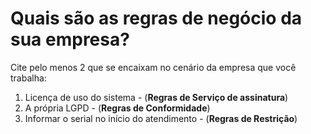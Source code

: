 # Quais são as regras de negócio da sua empresa?
Cite pelo menos 2 que se encaixam no cenário da empresa que você trabalha:

1. Licença de uso do sistema - (**Regras de Serviço de assinatura**)
2. A própria LGPD - (**Regras de Conformidade**)
3. Informar o serial no início do atendimento - (**Regras de Restrição**)